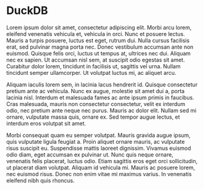 # DuckDB

Lorem ipsum dolor sit amet, consectetur adipiscing elit. Morbi arcu lorem, eleifend venenatis vehicula et, vehicula in orci. Nunc et posuere lectus. Mauris a turpis posuere, luctus est eget, rutrum dui. Nulla cursus facilisis erat, sed pulvinar magna porta nec. Donec vestibulum accumsan ante non euismod. Quisque felis orci, luctus ut tempus at, ultrices nec dui. Aliquam nec ex sapien. Ut accumsan nisl sem, at suscipit odio egestas sit amet. Curabitur dolor lorem, tincidunt in facilisis ut, sagittis vel urna. Nullam tincidunt semper ullamcorper. Ut volutpat luctus mi, ac aliquet arcu.

Aliquam iaculis lorem sem, in lacinia lacus hendrerit id. Quisque consectetur pretium ante ac vehicula. Nunc ex augue, molestie sit amet dui a, porta lacinia nisl. Interdum et malesuada fames ac ante ipsum primis in faucibus. Cras malesuada, mauris non consectetur consectetur, velit ex interdum odio, nec pretium ante neque nec purus. Mauris ac dolor elit. Nullam sed mi ornare, vulputate massa quis, ornare ex. Sed tempor augue lectus, et interdum eros volutpat sit amet.

Morbi consequat quam eu semper volutpat. Mauris gravida augue ipsum, quis vulputate ligula feugiat a. Proin aliquet ornare mauris, ac vulputate risus suscipit eu. Suspendisse mattis laoreet dignissim. Vivamus euismod odio diam, eget accumsan ex pulvinar ut. Nunc quis neque ornare, venenatis felis placerat, luctus odio. Etiam sagittis eros eget orci sollicitudin, ut placerat diam volutpat. Aliquam id vehicula mi. Mauris ac posuere lorem, nec euismod risus. Donec non enim vitae mi maximus varius. In venenatis eleifend nibh quis rhoncus.

